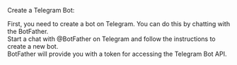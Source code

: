 Create a Telegram Bot:

First, you need to create a bot on Telegram. You can do this by chatting with the BotFather. 
<br>Start a chat with @BotFather on Telegram and follow the instructions to create a new bot. 
<br>BotFather will provide you with a token for accessing the Telegram Bot API.

